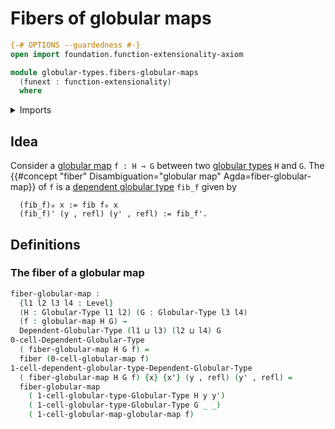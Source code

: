# Fibers of globular maps

```agda
{-# OPTIONS --guardedness #-}
open import foundation.function-extensionality-axiom

module globular-types.fibers-globular-maps
  (funext : function-extensionality)
  where
```

<details><summary>Imports</summary>

```agda
open import foundation.dependent-pair-types
open import foundation.fibers-of-maps funext
open import foundation.identity-types funext
open import foundation.universe-levels

open import globular-types.dependent-globular-types funext
open import globular-types.globular-maps funext
open import globular-types.globular-types
```

</details>

## Idea

Consider a [globular map](globular-types.globular-maps.md) `f : H → G` between
two [globular types](globular-types.globular-types.md) `H` and `G`. The
{{#concept "fiber" Disambiguation="globular map" Agda=fiber-globular-map}} of
`f` is a [dependent globular type](globular-types.dependent-globular-types.md)
`fib_f` given by

```text
  (fib_f)₀ x := fib f₀ x
  (fib_f)' (y , refl) (y' , refl) := fib_f'.
```

## Definitions

### The fiber of a globular map

```agda
fiber-globular-map :
  {l1 l2 l3 l4 : Level}
  (H : Globular-Type l1 l2) (G : Globular-Type l3 l4)
  (f : globular-map H G) →
  Dependent-Globular-Type (l1 ⊔ l3) (l2 ⊔ l4) G
0-cell-Dependent-Globular-Type
  ( fiber-globular-map H G f) =
  fiber (0-cell-globular-map f)
1-cell-dependent-globular-type-Dependent-Globular-Type
  ( fiber-globular-map H G f) {x} {x'} (y , refl) (y' , refl) =
  fiber-globular-map
    ( 1-cell-globular-type-Globular-Type H y y')
    ( 1-cell-globular-type-Globular-Type G _ _)
    ( 1-cell-globular-map-globular-map f)
```
